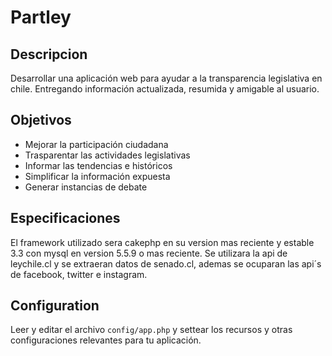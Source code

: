 # Partley

## Descripcion

Desarrollar una aplicación web para ayudar a la transparencia legislativa en chile. Entregando información actualizada, resumida y amigable al usuario.

## Objetivos

* Mejorar la participación ciudadana
* Trasparentar las actividades legislativas
* Informar las tendencias e históricos
* Simplificar la información expuesta
* Generar instancias de debate


## Especificaciones

El framework utilizado sera cakephp en su version mas reciente y estable 3.3 con mysql en version 5.5.9 o mas reciente.
Se utilizara la api de leychile.cl y se extraeran datos de senado.cl, ademas se ocuparan las api´s de facebook, twitter e instagram.

## Configuration

Leer y editar el archivo `config/app.php` y settear los recursos y otras configuraciones relevantes para tu aplicación.
